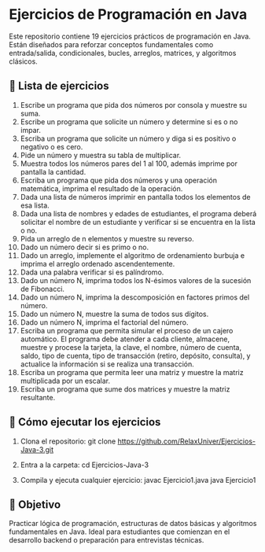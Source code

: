 # Ejercicios de Programación en Java

Este repositorio contiene 19 ejercicios prácticos de programación en Java. Están diseñados para reforzar conceptos fundamentales como entrada/salida, condicionales, bucles, arreglos, matrices, y algoritmos clásicos.

## 📁 Lista de ejercicios

1. Escribe un programa que pida dos números por consola y muestre su suma.
2. Escribe un programa que solicite un número y determine si es o no impar.
3. Escriba un programa que solicite un número y diga si es positivo o negativo o es cero.
4. Pide un número y muestra su tabla de multiplicar.
5. Muestra todos los números pares del 1 al 100, además imprime por pantalla la cantidad.
6. Escriba un programa que pida dos números y una operación matemática, imprima el resultado de la operación.
7. Dada una lista de números imprimir en pantalla todos los elementos de esa lista.
8. Dada una lista de nombres y edades de estudiantes, el programa deberá solicitar el nombre de un estudiante y verificar si se encuentra en la lista o no.
9. Pida un arreglo de n elementos y muestre su reverso.
10. Dado un número decir si es primo o no.
11. Dado un arreglo, implemente el algoritmo de ordenamiento burbuja e imprima el arreglo ordenado ascendentemente.
12. Dada una palabra verificar si es palíndromo.
13. Dado un número N, imprima todos los N-ésimos valores de la sucesión de Fibonacci.
14. Dado un número N, imprima la descomposición en factores primos del número.
15. Dado un número N, muestre la suma de todos sus dígitos.
16. Dado un número N, imprima el factorial del número.
17. Escriba un programa que permita simular el proceso de un cajero automático. El programa debe atender a cada cliente, almacene, muestre y procese la tarjeta, la clave, el nombre, número de cuenta, saldo, tipo de cuenta, tipo de transacción (retiro, depósito, consulta), y actualice la información si se realiza una transacción.
18. Escriba un programa que permita leer una matriz y muestre la matriz multiplicada por un escalar.
19. Escriba un programa que sume dos matrices y muestre la matriz resultante.

## 🚀 Cómo ejecutar los ejercicios

1. Clona el repositorio:
   git clone https://github.com/RelaxUniver/Ejercicios-Java-3.git

2. Entra a la carpeta:
   cd Ejercicios-Java-3

3. Compila y ejecuta cualquier ejercicio:
   javac Ejercicio1.java
   java Ejercicio1

## 🧠 Objetivo

Practicar lógica de programación, estructuras de datos básicas y algoritmos fundamentales en Java. Ideal para estudiantes que comienzan en el desarrollo backend o preparación para entrevistas técnicas.
